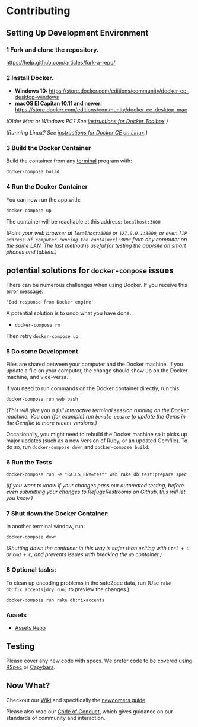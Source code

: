 # Contributing

## Setting Up Development Environment

### 1 Fork and clone the repository.
https://help.github.com/articles/fork-a-repo/

### 2 Install Docker.
- **Windows 10:** https://store.docker.com/editions/community/docker-ce-desktop-windows
- **macOS El Capitan 10.11 and newer:** https://store.docker.com/editions/community/docker-ce-desktop-mac

_(Older Mac or Windows PC? See [instructions for Docker Toolbox](https://github.com/RefugeRestrooms/refugerestrooms/wiki/How-to-use-Docker-Toolbox-with-Refuge-Restrooms).)_

_(Running Linux? See [instructions for Docker CE on Linux](https://github.com/RefugeRestrooms/refugerestrooms/wiki/How-to-use-Docker-CE-on-Linux-with-Refuge-Restrooms).)_

### 3 Build the Docker Container
Build the container from any [terminal](https://github.com/RefugeRestrooms/refugerestrooms/wiki/What-is-a-Terminal-(or-%22Terminal-Emulator%22)%3F-How-do-I-run-text-based-commands-on-my-computer%3F) program with:
```
docker-compose build
```

### 4 Run the Docker Container

You can now run the app with:
```
docker-compose up
```

The container will be reachable at this address: `localhost:3000`

_(Point your web browser at `localhost:3000` or `127.0.0.1:3000`, or even `[IP address of computer running the container]:3000` from any computer on the same LAN. The last method is useful for testing the app/site on smart phones and tablets.)_

## potential solutions for `docker-compose` issues

There can be numerous challenges when using Docker. If you receive this error message:

`'Bad response from Docker engine'`

A potential solution is to undo what you have done.
- `docker-compose rm`

Then retry `docker-compose up`

### 5 Do some Development

Files are shared between your computer and the Docker machine. If you update a file on your computer, the change should show up on the Docker machine, and vice-versa.

If you need to run commands on the Docker container directly, run this:
```
docker-compose run web bash
```
_(This will give you a full interactive terminal session running on the Docker machine. You can (for example) run `bundle update` to update the Gems in the Gemfile to more recent versions.)_

Occasionally, you might need to rebuild the Docker machine so it picks up major updates (such as a new version of Ruby, or an updated Gemfile). To do so, run `docker-compose down` and `docker-compose build`.

### 6 Run the Tests
```
docker-compose run -e "RAILS_ENV=test" web rake db:test:prepare spec
```
_(If you want to know if your changes pass our automated testing, before even submitting your changes to RefugeRestrooms on Github, this will let you know.)_

### 7 Shut down the Docker Container:
In another terminal window, run:
```
docker-compose down
```
_(Shutting down the container in this way is safer than exiting with `Ctrl + C` or `Cmd + C`, and prevents issues with breaking the `db` container.)_

### 8 Optional tasks:
To clean up encoding problems in the safe2pee data, run (Use `rake db:fix_accents[dry_run]` to preview the changes.):
```
docker-compose run rake db:fixaccents
```

### Assets
* [Assets Repo](https://github.com/RefugeRestrooms/refuge_assets)

## Testing

Please cover any new code with specs. We prefer code to be covered using [RSpec](https://github.com/RefugeRestrooms/refugerestrooms/wiki/What-is-RSpec%3F-How-do-I-create-unit-tests-for-Ruby-code%3F) or [Capybara](https://github.com/RefugeRestrooms/refugerestrooms/wiki/What-is-Capybara%3F-What-is-PhantomJS%3F-What-is-Poltergeist%3F).

## Now What?
Checkout our [Wiki](https://github.com/RefugeRestrooms/refugerestrooms/wiki) and specifically the [newcomers guide](https://github.com/RefugeRestrooms/refugerestrooms/wiki/Maintainers'-Manual-%5C--Newcomers'-Guide).

Please also read our [Code of Conduct](https://github.com/RefugeRestrooms/refugerestrooms/blob/develop/CODE_OF_CONDUCT.md), which gives guidance on our standards of community and interaction.
